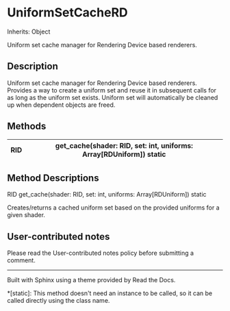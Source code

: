 # UniformSetCacheRD

Inherits: Object

Uniform set cache manager for Rendering Device based renderers.

## Description

Uniform set cache manager for Rendering Device based renderers. Provides a way
to create a uniform set and reuse it in subsequent calls for as long as the
uniform set exists. Uniform set will automatically be cleaned up when
dependent objects are freed.

## Methods

RID | get_cache(shader: RID, set: int, uniforms: Array[RDUniform]) static  
---|---  
  
## Method Descriptions

RID get_cache(shader: RID, set: int, uniforms: Array[RDUniform]) static

Creates/returns a cached uniform set based on the provided uniforms for a
given shader.

## User-contributed notes

Please read the User-contributed notes policy before submitting a comment.

* * *

Built with Sphinx using a theme provided by Read the Docs.

  *[static]: This method doesn't need an instance to be called, so it can be called directly using the class name.

